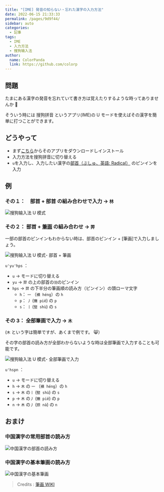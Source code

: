 ```yaml
---
title: "[IME] 発音の知らない・忘れた漢字の入力方法"
date: 2022-06-15 21:33:33
permalink: /pages/9d9f44/
sidebar: auto
categories:
  - 記事
tags:
  - IME
  - 入力方法
  - 搜狗输入法
author:
  name: ColorPanda
  link: https://github.com/colorp
---
```


## 問題

たまにある漢字の発音を忘れていて書き方は覚えたりするような時ってありませんか 🥲

そういう時には <label lang="zh">搜狗拼音</label> というアプリ(IME)の U モードを使えばその漢字を簡単に打つことができます。

## どうやって

- まず[こちら](https://pinyin.sogou.com/)からそのアプリをダウンロードしインストール
- 入力方法を<label lang="zh">搜狗拼音</label>に切り替える
- `u`を入力し、入力したい漢字の[部首（ぶしゅ、英語: Radical）](https://ja.wikipedia.org/wiki/部首) のピンインを入力

## 例

### その１：　部首 + 部首 の組み合わせで入力 → `林`

![搜狗输入法 U 模式](https://cdn.jsdelivr.net/gh/colorp/img/2022/help_3813.png)

### その２： 部首 + [筆画](https://ja.wikipedia.org/wiki/筆画) の組み合わせ → `羿`

一部の部首のピンインもわからない時は、部首のピンイン + [筆画]で入力しましょう。

![搜狗输入法 U 模式- 部首 + 筆画](https://cdn.jsdelivr.net/gh/colorp/img/2022/20220615215920.png)

`u'yu'hps` ：

- `u` → モードに切り替える
- `yu` → `羿` の上の部首の`羽`のピンイン
- `hps` → `羿` の下半分の筆画順の読み方（ピンイン）の頭ローマ文字
  - `h`： `一` （`横 héng`）の `h`
  - `p`： `丿` (`撇 piě`) の `p`
  - `s`： `丨` (`竪 shù`) の `s`

### その 3： 全部筆画で入力 → `木`

(`木` という字は簡単ですが、あくまで例です。 😸）

その字の部首の読み方が全部わからないような時は全部筆画で入力することも可能です。

![搜狗输入法 U 模式- 全部筆画で入力](https://cdn.jsdelivr.net/gh/colorp/img/2022/20220615220228.png)

`u'hspn` ：

- `u` → モードに切り替える
- `h` → `木` の `一` （`横 héng`）の `h`
- `s` → `木` の`丨` (`竪 shù`) の `s`
- `p` → `木` の`丿` (`撇 piě`) の `p`
- `n` → `木` の`丿` (`捺 nà`) の `n`

## おまけ

### 中国漢字の常用部首の読み方

![中国漢字の部首の読み方](https://cdn.jsdelivr.net/gh/colorp/img/2022/20220615222011.png)

### 中国漢字の基本筆画の読み方

![中国漢字の基本筆画](https://cdn.jsdelivr.net/gh/colorp/img/2022/20220615222611.png)

> Credits : [筆画 WIKI](https://ja.wikipedia.org/wiki/筆画)
